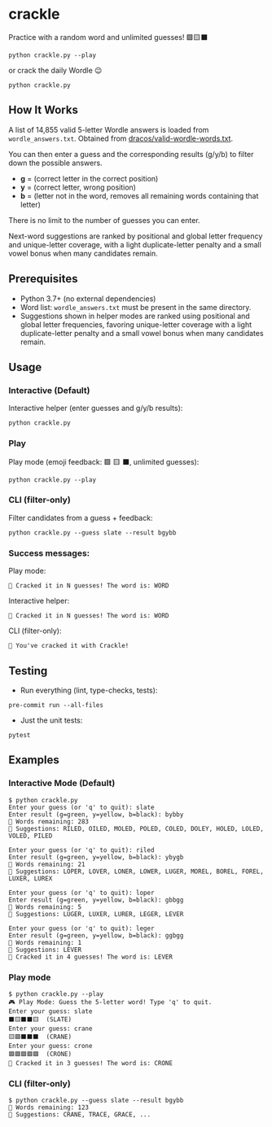 # crackle

Practice with a random word and unlimited guesses! 🟩🟨⬛

```
python crackle.py --play
```

or crack the daily Wordle 😉

```
python crackle.py
```

## How It Works

A list of 14,855 valid 5-letter Wordle answers is loaded from `wordle_answers.txt`. Obtained from [dracos/valid-wordle-words.txt](https://gist.github.com/dracos/dd0668f281e685bad51479e5acaadb93).

You can then enter a guess and the corresponding results (g/y/b) to filter down the possible answers.

- **g** = (correct letter in the correct position)
- **y** = (correct letter, wrong position)
- **b** = (letter not in the word, removes all remaining words containing that letter)

There is no limit to the number of guesses you can enter.

Next-word suggestions are ranked by positional and global letter frequency and unique-letter coverage, with a light duplicate-letter penalty and a small vowel bonus when many candidates remain.

## Prerequisites
- Python 3.7+  (no external dependencies)
- Word list: `wordle_answers.txt` must be present in the same directory.
- Suggestions shown in helper modes are ranked using positional and global letter frequencies, favoring unique-letter coverage with a light duplicate-letter penalty and a small vowel bonus when many candidates remain.

## Usage

### Interactive (Default)

Interactive helper (enter guesses and g/y/b results):

```
python crackle.py
```

### Play

Play mode (emoji feedback: 🟩 🟨 ⬛, unlimited guesses):

```
python crackle.py --play
```

### CLI (filter-only)

Filter candidates from a guess + feedback:

```
python crackle.py --guess slate --result bgybb
```

### Success messages:

Play mode:

`🎯 Cracked it in N guesses! The word is: WORD`

Interactive helper:

`🎯 Cracked it in N guesses! The word is: WORD`

CLI (filter-only):

`🎉 You've cracked it with Crackle!`

## Testing

- Run everything (lint, type-checks, tests):

```
pre-commit run --all-files
```

- Just the unit tests:

```
pytest
```

## Examples

### Interactive Mode (Default)

```
$ python crackle.py
Enter your guess (or 'q' to quit): slate
Enter result (g=green, y=yellow, b=black): bybby
🧠 Words remaining: 283
📝 Suggestions: RILED, OILED, MOLED, POLED, COLED, DOLEY, HOLED, LOLED, VOLED, PILED

Enter your guess (or 'q' to quit): riled
Enter result (g=green, y=yellow, b=black): ybygb
🧠 Words remaining: 21
📝 Suggestions: LOPER, LOVER, LONER, LOWER, LUGER, MOREL, BOREL, FOREL, LUXER, LUREX

Enter your guess (or 'q' to quit): loper
Enter result (g=green, y=yellow, b=black): gbbgg
🧠 Words remaining: 5
📝 Suggestions: LUGER, LUXER, LURER, LEGER, LEVER

Enter your guess (or 'q' to quit): leger
Enter result (g=green, y=yellow, b=black): ggbgg
🧠 Words remaining: 1
📝 Suggestions: LEVER
🎯 Cracked it in 4 guesses! The word is: LEVER
```

### Play mode

```
$ python crackle.py --play
🎮 Play Mode: Guess the 5-letter word! Type 'q' to quit.
Enter your guess: slate
⬛🟨⬛⬛🟨  (SLATE)
Enter your guess: crane
🟨🟩⬛⬛⬛  (CRANE)
Enter your guess: crone
🟩🟩🟩🟩🟩  (CRONE)
🎯 Cracked it in 3 guesses! The word is: CRONE
```

### CLI (filter-only)

```
$ python crackle.py --guess slate --result bgybb
🧠 Words remaining: 123
📝 Suggestions: CRANE, TRACE, GRACE, ...
```

